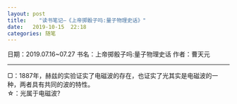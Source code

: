 ```yaml
---
layout: post
title:    "读书笔记—《上帝掷骰子吗:量子物理史话》"
date:   2019-10-15  22:18 
categories: 随笔
---
```


日期：2019.07.16~07.27
书名：上帝掷骰子吗:量子物理史话
作者：曹天元

----------

▢：1887年，赫兹的实验证实了电磁波的存在，也证实了光其实是电磁波的一种，两者具有共同的波的特性。  
☆：光属于电磁波?



